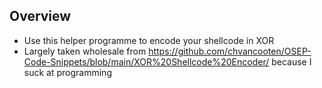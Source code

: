 ## Overview

- Use this helper programme to encode your shellcode in XOR
- Largely taken wholesale from https://github.com/chvancooten/OSEP-Code-Snippets/blob/main/XOR%20Shellcode%20Encoder/ because I suck at programming